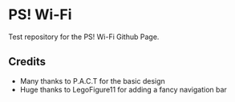 # PS! Wi-Fi
Test repository for the PS! Wi-Fi Github Page.

## Credits

- Many thanks to P.A.C.T for the basic design
- Huge thanks to LegoFigure11 for adding a fancy navigation bar
